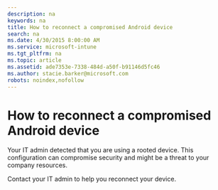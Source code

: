 ```yaml
---
description: na
keywords: na
title: How to reconnect a compromised Android device
search: na
ms.date: 4/30/2015 8:00:00 AM
ms.service: microsoft-intune
ms.tgt_pltfrm: na
ms.topic: article
ms.assetid: ade7353e-7338-484d-a50f-b91146d5fc46
ms.author: stacie.barker@microsoft.com
robots: noindex,nofollow
---
```

# How to reconnect a compromised Android device
Your IT admin detected that you are using a rooted device. This configuration can compromise security and might be a threat to your company resources.

Contact your IT admin to help you reconnect your device.

